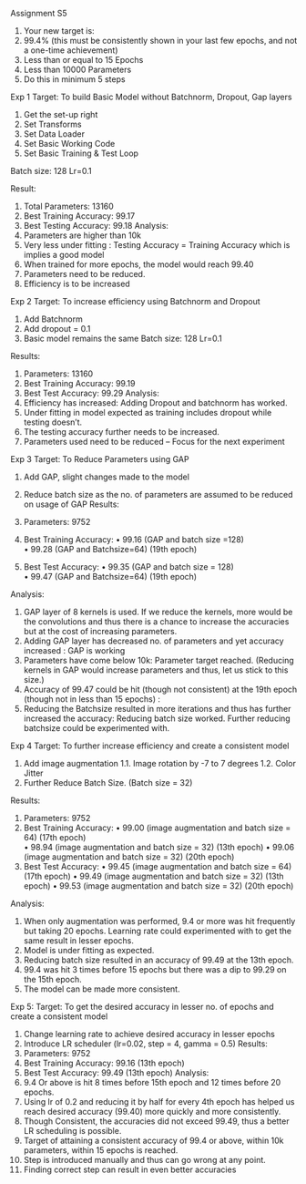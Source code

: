 Assignment S5
1.	Your new target is:
1.	99.4% (this must be consistently shown in your last few epochs, and not a one-time achievement)
2.	Less than or equal to 15 Epochs
3.	Less than 10000 Parameters
2.	Do this in minimum 5 steps


Exp 1
Target: To build Basic Model without Batchnorm, Dropout, Gap layers
1.	Get the set-up right
2.	Set Transforms
3.	Set Data Loader
4.	Set Basic Working Code
5.	Set Basic Training  & Test Loop

Batch size: 128
Lr=0.1

Result:
1.	Total Parameters: 13160
2.	Best Training Accuracy: 99.17
3.	Best Testing Accuracy: 99.18
Analysis:
1.	Parameters are higher than 10k
2.	Very less under fitting : Testing Accuracy = Training Accuracy which is implies a good model
3.	When trained for more epochs, the model would reach 99.40
4.	Parameters need to be reduced.
5.	Efficiency is to be increased




Exp 2 
Target: To increase efficiency using Batchnorm and Dropout
1.	Add Batchnorm
2.	Add dropout = 0.1
3.	Basic model remains the same 
Batch size: 128
Lr=0.1

Results:
1.	Parameters: 13160
2.	Best Training Accuracy: 99.19
3.	Best Test Accuracy: 99.29
Analysis:
1.	Efficiency has increased: Adding Dropout and batchnorm has worked.
2.	Under fitting in model expected as training includes dropout while testing doesn’t.
3.	The testing accuracy further needs to be increased.
4.	Parameters used need to be reduced – Focus for the next experiment




Exp 3 
Target: To Reduce Parameters using GAP
1.	Add GAP, slight changes made to the model
2.	Reduce batch size as the no. of parameters are assumed to be reduced on usage of GAP
Results:
1.	Parameters: 9752
2.	Best Training Accuracy: 
•	99.16 	(GAP and batch size =128)  	
•	99.28 (GAP and Batchsize=64) (19th epoch)

3.	Best Test Accuracy: 
•	99.35 (GAP and batch size = 128) 	
•	99.47 (GAP and Batchsize=64) (19th epoch)

Analysis:
1.	GAP layer of 8 kernels is used. If we reduce the kernels, more would be the convolutions and thus there is a chance to increase the accuracies but at the cost of increasing parameters.
2.	Adding GAP layer has decreased no. of parameters and yet accuracy increased : GAP is working
3.	Parameters have come below 10k: Parameter target reached. (Reducing kernels in GAP would increase parameters and thus, let us stick to this size.)
4.	Accuracy of 99.47 could be hit (though not consistent) at the 19th epoch (though not in less than 15 epochs) : 
5.	Reducing the Batchsize resulted in more iterations and thus has further increased the accuracy: Reducing batch size worked. Further reducing batchsize could be experimented with.



Exp 4 
Target: To further increase efficiency and create a consistent model
1.	Add image augmentation 
1.1.	 Image rotation by -7 to 7 degrees
1.2.	 Color Jitter
2.	Further Reduce Batch Size. (Batch size = 32)

Results:
1.	Parameters: 9752
2.	Best Training Accuracy: 
•	99.00 (image augmentation and batch size = 64) (17th epoch)  
•	98.94 (image augmentation and batch size = 32) (13th epoch)
•	99.06 (image augmentation and batch size = 32) (20th epoch)
3.	Best Test Accuracy: 
•	99.45 (image augmentation and batch size = 64) (17th epoch) 
•	99.49 (image augmentation and batch size = 32) (13th epoch)
•	99.53 (image augmentation and batch size = 32) (20th epoch)

Analysis:
1.	When only augmentation was performed, 9.4 or more was hit frequently but taking 20 epochs. Learning rate could experimented with to get the same result in lesser epochs.
2.	Model is under fitting as expected.
3.	Reducing batch size resulted in an accuracy of 99.49 at the 13th epoch.
4.	99.4 was hit 3 times before 15 epochs but there was a dip to 99.29 on the 15th epoch.
5.	The model can be made more consistent.




Exp 5: 
Target: To get the desired accuracy in lesser no. of epochs  and create a consistent model
1.	Change learning rate to achieve desired accuracy in lesser epochs
2.	Introduce LR scheduler (lr=0.02, step = 4, gamma = 0.5)
Results:
1.	Parameters: 9752
2.	Best Training Accuracy: 99.16 (13th epoch)
3.	Best Test Accuracy: 99.49 (13th epoch)
Analysis:
1.	9.4 Or above is hit 8 times before 15th epoch and 12 times before 20 epochs.
2.	Using lr of 0.2 and reducing it by half for every 4th epoch has helped us reach desired accuracy (99.40) more quickly and more consistently.
3.	Though Consistent, the accuracies did not exceed 99.49, thus a better LR scheduling is possible.
4.	Target of attaining a consistent accuracy of 99.4 or above, within 10k parameters, within 15 epochs is reached.
5.	Step is introduced manually and thus can go wrong at any point.
6.	Finding correct step can result in even better accuracies


